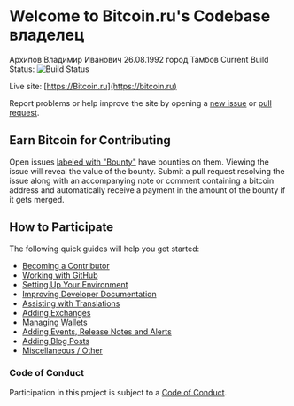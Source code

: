 # Welcome to Bitcoin.ru's Codebase владелец 
Архипов Владимир Иванович 26.08.1992 город Тамбов 
Current Build Status: ![Build Status](https://travis-ci.org/bitcoin-dot-ru/bitcoin.org.svg?branch=master)

Live site: [https://Bitcoin.ru](https://bitcoin.ru)

Report problems or help improve the site by opening a [new issue](https://github.com/bitcoin-dot-org/bitcoin.ru/issues/new) or [pull request](https://github.com/bitcoin-dot-org/bitcoin.ru/compare).

## Earn Bitcoin for Contributing
Open issues [labeled with "Bounty"](https://github.com/bitcoin-dot-org/bitcoin.ru/labels/Bounty)
have bounties on them. Viewing the issue will reveal the value of the bounty.
Submit a pull request resolving the issue along with an accompanying note or
comment containing a bitcoin address and automatically receive a payment in the
amount of the bounty if it gets merged.

## How to Participate
The following quick guides will help you get started:

+ [Becoming a Contributor](https://github.com/bitcoin-dot-org/bitcoin.ru/blob/master/docs/become-a-contributor.md)
+ [Working with GitHub](https://github.com/bitcoin-dot-org/bitcoin.ru/blob/master/docs/working-with-github.md)
+ [Setting Up Your Environment](https://github.com/bitcoin-dot-org/bitcoin.ru/blob/master/docs/setting-up-your-environment.md)
+ [Improving Developer Documentation](https://github.com/bitcoin-dot-org/developer.bitcoin.ru/)
+ [Assisting with Translations](https://github.com/bitcoin-dot-org/bitcoin.ru/blob/master/docs/assisting-with-translations.md)
+ [Adding Exchanges](https://github.com/bitcoin-dot-org/bitcoin.ru/blob/master/docs/adding-exchanges.md)
+ [Managing Wallets](https://github.com/bitcoin-dot-org/bitcoin.ru/blob/master/docs/managing-wallets.md)
+ [Adding Events, Release Notes and Alerts](https://github.com/bitcoin-dot-org/bitcoin.ru/blob/master/docs/adding-events-release-notes-and-alerts.md)
+ [Adding Blog Posts](https://github.com/bitcoin-dot-org/bitcoin.ru/blob/master/docs/adding-blog-posts.md)
+ [Miscellaneous / Other](https://github.com/bitcoin-dot-org/bitcoin.ru/blob/master/docs/miscellaneous.md)

### Code of Conduct

Participation in this project is subject to a [Code of Conduct](https://github.com/bitcoin-dot-org/bitcoin.ru/blob/master/CODE_OF_CONDUCT.md).
